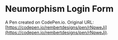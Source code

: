 # Neumorphism Login Form

A Pen created on CodePen.io. Original URL: [https://codepen.io/rembertdesigns/pen/rNpweJj](https://codepen.io/rembertdesigns/pen/rNpweJj).

